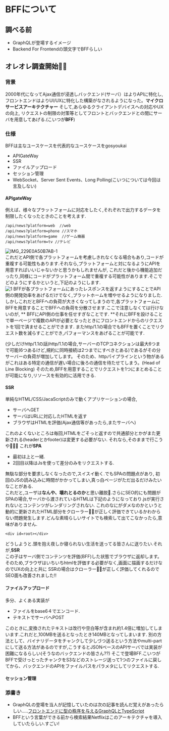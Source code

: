 # BFFについて

## 調べる前
- GraphQLが登場するイメージ
- Backend For Frontendの頭文字でBFFらしい

## オレオレ調査開始🕵️‍♀️

### 背景
2000年代になってAjax通信が浸透しバックエンド(サーバ）はよりAPIに特化し, フロントエンドはよりUI/UXに特化した構築がなされるようになった。**マイクロサービスアーキテクチャー**
そして,あらゆるクライアントデバイスへの対応やUXの向上, リクエストの制限の対策等としてフロントとバックエンドとの間にサーバを用意してあげる.(こいつが**BFF**)

### 仕様
BFFは主なユースケースを代表的なユースケースをgosyoukai
- APIGateWay
- SSR
- ファイルアップロード
- セッション管理
- WebSocket、Server Sent Events、Long Polling(こいつについては今回は言及しない)

#### APIgateWay
例えば、様々なプラットフォームに対応をしたく,それぞれで出力するデータを制限したくなったときのことを考えます.
```
/api/news?platform=web  //web
/api/news?platform=phone //スマホ
/api/news?platform=game  //ゲーム機器
/api/news?platform=tv //テレビ 
```
![IMG_229E0A50B7AB-1](https://user-images.githubusercontent.com/56505469/85938219-366a3200-b946-11ea-8fc5-bb0f66779fc8.jpg)  
これだとAPI側で各プラットフォームを考慮しきれなくなる場合もあり,コードが重複する可能性もあります.それなら,プラットフォームと対になるようにAPIを用意すればいいじゃないかと思うかもしれませんが,
これだと後から機能追加だったり,同様にコードがプラットフォーム間で重複する可能性があります.そこでどのようにするかというと,下記のようにします.  
![1](https://user-images.githubusercontent.com/56505469/85938230-53066a00-b946-11ea-9c25-4108a03fa66e.jpg)
BFFが各プラットフォームにあったレスポンスを返すようにすることでAPI側の開発効率をあげるだけでなく,プラットホームを増やせるようになりました.
しかしこれだとBFFへの負荷が大きくなってしまうので,各プラットフォームにBFFを用意することでBFFへの負荷を分散させます.ここで注意しなくては行けないのが, ** BFFにAPI側の仕事を任せすぎなことです. **それにBFFを設けることで単一ページで複数のAPIが必要となったときにフロントエンドからのリクエストを1回で済ませることができます.
またhttp/1.1の場合でもBFFを置くことでリクエスト数を減らすことができ,パフォーマンスをあげることが可能です.

(少しだけhttp/1.1の話)http/1.1の場合,サーバーのTCPコネクションは最大6つまで可能(6つあるけど,規約に同時接続は2つまでにすべきとある)であるがその分サーバーの負荷が増加してします。
そのため、httpパイプラインという物があるがこれはある特定の通信が遅い場合に後ろの通信を待たせてしまう。(Head of Line Blocking)
そのため,BFFを用意することでリクエストを1つにまとめることが可能になり,リソースを有効的に活用できる.

#### SSR
単純なHTML/CSS/JacaScriptのみで動くアプリケーションの場合,
- サーバへGET
- サーバはURLに対応したHTMLを返す
- ブラウザはHTMLを評価(Ajax通信等があったら,またサーバへ)

これのよくないところは毎回,HTMLをごそっと返すので共通部分とかがまた更新される(headerとかfooter)は変更する必要がない.
それなら,そのままで行こうや⛹🏻‍♀️ これが**SPA**
- 最初は上と一緒.
- 2回目以降はJsを使って差分のみをリクエストする.

無駄な部分を要求しなくなったので,スイスイ動く.でもSPAの問題点があり, 初回のJSの読み込みに時間がかかってしまい,真っ白ページがただ出るだけみたいなことがある.  
これだと,ユーザは**なんや、壊れとるのか**と思い離脱🏃.さらにSEO的にも問題がSPAの場合,サーバから渡されているHTMLは下記のようになっており.jsが実行されないとコンテンツがレンダリングされない.
これのなにがダメなのかというと動的に更新されたHTML部分をクローラー🏊‍♂️が正しく評価できているかわからない問題発生します.どんな素晴らしいサイトでも検索して出てこなかったら,意味がありません.
```
<div id=root></div>
```
どうしようと.頭を抱え夜しか寝られない生活を送ってる皆さんに送りたい.それが,**SSR**  
この子はサーバ側でコンテンツを評価(BFF)した状態でブラウザに返却します。そのため,ブラウザはいちいちhtmlを評価する必要がなく,画面に描画するだけなのでUXの向上と共に
SSRの場合はクローラー🏊‍♂️が正しく評価してくれるのでSEO面も改善されました!!

#### ファイルアップロード
多分、よくある実装が
- ファイルをbase6４でエンコード.
- テキストでサーバへPOST

このときに,変換されたテキストは改行や空白等が含まれ約1.4倍に増加してしまいます.これだと,100MBを送るとなったとき140MBとなってしまいます.
別の方法として、バイナリデータをチャンクして少しづつ送るという方法やmulti-partにして送る方法があるのですが,こうするとJSONベースのAPIサーバでは実装が困難になるらしい(そうなのバックエンドの皆さん??)
そこで登場BFF.こいつがBFFで受けっとったチャンクをS3などのストレージ送って1つのファイルに戻してから、バックエンドのAPIをファイルパスをパラメタにしてリクエストする.

#### セッション管理


### 添書き
- GraphQLの登場を当人が記憶していたのは次の記事を読んだ覚えがあったらしい.....[フロントエンドに型の秩序を与えるGraphQLとTypeScript](https://www.wantedly.com/companies/wantedly/post_articles/183567)
- BFFという言葉ができる前から検索結果Netflixはこのアーキテクチャを導入していたらしい.すごい!
